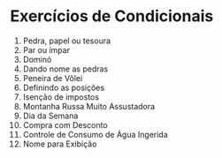 # Exercícios de Condicionais

1. Pedra, papel ou tesoura
2. Par ou ímpar
3. Dominó
4. Dando nome as pedras
5. Peneira de Vôlei 
6. Definindo as posições
7. Isenção de impostos
8. Montanha Russa Muito Assustadora
9. Dia da Semana
10. Compra com Desconto
11. Controle de Consumo de Água Ingerida
12. Nome para Exibição
